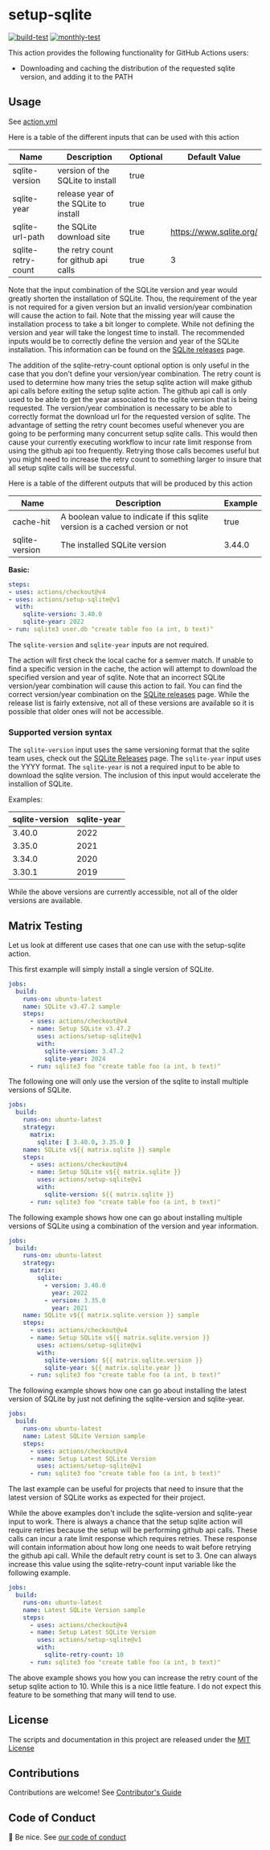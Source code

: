 # setup-sqlite

[![build-test](https://github.com/ccorsi/setup-sqlite/actions/workflows/test.yml/badge.svg)](https://github.com/ccorsi/setup-sqlite/actions/workflows/test.yml)
[![monthly-test](https://github.com/ccorsi/setup-sqlite/actions/workflows/testmonthly.yml/badge.svg)](https://github.com/ccorsi/setup-sqlite/actions/workflows/testmonthly.yml)
<!-- [![versions](https://github.com/ccorsi/setup-sqlite/actions/workflows/versions.yml/badge.svg)](https://github.com/ccorsi/setup-sqlite/actions/workflows/versions.yml)
[![proxy](https://github.com/ccorsi/setup-sqlite/actions/workflows/proxy.yml/badge.svg)](https://github.com/ccorsi/setup-sqlite/actions/workflows/proxy.yml) -->

This action provides the following functionality for GitHub Actions users:

- Downloading and caching the distribution of the requested sqlite version, and adding it to the PATH

## Usage

See [action.yml](action.yml)

Here is a table of the different inputs that can be used with this action

| Name | Description | Optional | Default Value |
| ---- | ----------- | -------- | ------------- |
| sqlite-version | version of the SQLite to install | true |  |
| sqlite-year | release year of the SQLite to install | true |  |
| sqlite-url-path | the SQLite download site | true | https://www.sqlite.org/ |
| sqlite-retry-count | the retry count for github api calls | true | 3 |

Note that the input combination of the SQLite version and year would greatly shorten the installation of SQLite.  Thou,
the requirement of the year is not required for a given version but an invalid version/year combination will cause the
action to fail.  Note that the missing year will cause the installation process to take a bit longer to complete.
While not defining the version and year will take the longest time to install.  The recommended inputs would be to
correctly define the version and year of the SQLite installation.  This information can be found on the
[SQLite releases](https://www.sqlite.org/chronology.html) page.

The addition of the sqlite-retry-count optional option is only useful in the case that you don't define your
version/year combination.  The retry count is used to determine how many tries the setup sqlite action will make
github api calls before exiting the setup sqlite action.  The github api call is only used to be able to get the year
associated to the sqlite version that is being requested.  The version/year combination is necessary to be able to
correctly format the download url for the requested version of sqlite.  The advantage of setting the retry count becomes
useful whenever you are going to be performing many concurrent setup sqlite calls.  This would then cause your currently
executing workflow to incur rate limit response from using the github api too frequently.  Retrying those calls becomes
useful but you might need to increase the retry count to something larger to insure that all setup sqlite calls will be
successful.

Here is a table of the different outputs that will be produced by this action

 | Name | Description | Example |
 | --- | --- | --- |
 | cache-hit | A boolean value to indicate if this sqlite version is a cached version or not | true |
 | sqlite-version | The installed SQLite version | 3.44.0 |

**Basic:**

```yaml
steps:
- uses: actions/checkout@v4
- uses: actions/setup-sqlite@v1
  with:
    sqlite-version: 3.40.0
    sqlite-year: 2022
- run: sqlite3 user.db "create table foo (a int, b text)"
```

The `sqlite-version` and `sqlite-year` inputs are not required.

The action will first check the local cache for a semver match. If unable to find a specific version in the cache, the
action will attempt to download the specified version and year of sqlite.  Note that an incorrect SQLite version/year
combination will cause this action to fail.  You can find the correct version/year combination on the
[SQLite releases](https://www.sqlite.org/chronology.html) page.  While the release list is fairly extensive, not all of
these versions are available so it is possible that older ones will not be accessible.

### Supported version syntax

The `sqlite-version` input uses the same versioning format that the sqlite team uses, check out the
[SQLite Releases](https://www.sqlite.org/chronology.html) page.  The `sqlite-year` input uses the YYYY format.  The `sqlite-year`
is not a required input to be able to download the sqlite version.  The inclusion of this input would accelerate the installion
of SQLite.

Examples:

| sqlite-version | sqlite-year |
| -------------- | ----------- |
| 3.40.0 | 2022 |
| 3.35.0 | 2021 |
| 3.34.0 | 2020 |
| 3.30.1 | 2019 |

While the above versions are currently accessible, not all of the older versions are available.

## Matrix Testing

Let us look at different use cases that one can use with the setup-sqlite action.

This first example will simply install a single version of SQLite.

```yaml
jobs:
  build:
    runs-on: ubuntu-latest
    name: SQLite v3.47.2 sample
    steps:
      - uses: actions/checkout@v4
      - name: Setup SQLite v3.47.2
        uses: actions/setup-sqlite@v1
        with:
          sqlite-version: 3.47.2
          sqlite-year: 2024
      - run: sqlite3 foo "create table foo (a int, b text)"
```

The following one will only use the version of the sqlite to install multiple versions of SQLite.

```yaml
jobs:
  build:
    runs-on: ubuntu-latest
    strategy:
      matrix:
        sqlite: [ 3.40.0, 3.35.0 ]
    name: SQLite v${{ matrix.sqlite }} sample
    steps:
      - uses: actions/checkout@v4
      - name: Setup SQLite v${{ matrix.sqlite }}
        uses: actions/setup-sqlite@v1
        with:
          sqlite-version: ${{ matrix.sqlite }}
      - run: sqlite3 foo "create table foo (a int, b text)"
```

The following example shows how one can go about installing multiple versions of SQLite using a
combination of the version and year information.

```yaml
jobs:
  build:
    runs-on: ubuntu-latest
    strategy:
      matrix:
        sqlite:
          - version: 3.40.0
            year: 2022
          - version: 3.35.0
            year: 2021
    name: SQLite v${{ matrix.sqlite.version }} sample
    steps:
      - uses: actions/checkout@v4
      - name: Setup SQLite v${{ matrix.sqlite.version }}
        uses: actions/setup-sqlite@v1
        with:
          sqlite-version: ${{ matrix.sqlite.version }}
          sqlite-year: ${{ matrix.sqlite.year }}
      - run: sqlite3 foo "create table foo (a int, b text)"
```

The following example shows how one can go about installing the latest version of SQLite
by just not defining the sqlite-version and sqlite-year.

```yaml
jobs:
  build:
    runs-on: ubuntu-latest
    name: Latest SQLite Version sample
    steps:
      - uses: actions/checkout@v4
      - name: Setup Latest SQLite Version
        uses: actions/setup-sqlite@v1
      - run: sqlite3 foo "create table foo (a int, b text)"
```

The last example can be useful for projects that need to insure that the latest version of SQLite
works as expected for their project.

While the above examples don't include the sqlite-version and sqlite-year input to work.  There is
always a chance that the setup sqlite action will require retries because the setup will be performing
github api calls.  These calls can incur a rate limit response which requires retries.  These response
will contain information about how long one needs to wait before retrying the github api call.  While
the default retry count is set to 3.  One can always increase this value using the sqlite-retry-count
input variable like the following example.

```yaml
jobs:
  build:
    runs-on: ubuntu-latest
    name: Latest SQLite Version sample
    steps:
      - uses: actions/checkout@v4
      - name: Setup Latest SQLite Version
        uses: actions/setup-sqlite@v1
        with:
          sqlite-retry-count: 10
      - run: sqlite3 foo "create table foo (a int, b text)"
```

The above example shows you how you can increase the retry count of the setup sqlite action to 10.
While this is a nice little feature.  I do not expect this feature to be something that many will tend
to use.

## License

The scripts and documentation in this project are released under the [MIT License](LICENSE)

## Contributions

Contributions are welcome! See [Contributor's Guide](docs/contributors.md)

## Code of Conduct

:wave: Be nice. See [our code of conduct](CODE_OF_CONDUCT.md)
